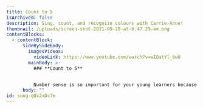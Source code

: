 ```yaml
---
title: Count to 5
isArchived: false
description: Sing, count, and recognize colours with Carrie-Anne!
thumbnail: /uploads/screen-shot-2021-09-20-at-9.47.29-am.png
contentBlocks:
  - contentBlock:
      sideBySideBody:
        imagesVideos:
          videoLink: https://www.youtube.com/watch?v=wIQatYl_6wU
        mainBody: >-
          ### **Count to 5**


          Number sense is so important for your young learners because it promotes confidence and encourages flexible thinking. It allows your child to create a relationship with numbers.
      body: ""
id: song-qQx2xDc7e
---
```

